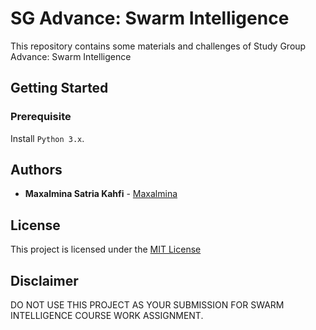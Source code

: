 # SG Advance: Swarm Intelligence
This repository contains some materials and challenges of Study Group Advance: Swarm Intelligence

## Getting Started

### Prerequisite
Install `Python 3.x`.

## Authors

* **Maxalmina Satria Kahfi** - [Maxalmina](https://github.com/maxalmina)

## License
This project is licensed under the [MIT License](LICENSE)

## Disclaimer
DO NOT USE THIS PROJECT AS YOUR SUBMISSION FOR SWARM INTELLIGENCE COURSE WORK ASSIGNMENT.